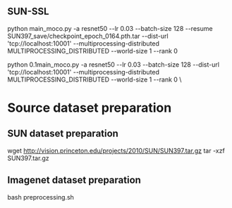## SUN-SSL
python main_moco.py \-a resnet50 \--lr 0.03 \--batch-size 128 \--resume SUN397_save/checkpoint_epoch_0164.pth.tar \--dist-url 'tcp://localhost:10001' --multiprocessing-distributed MULTIPROCESSING_DISTRIBUTED --world-size 1 --rank 0 

python 0.1main_moco.py \-a resnet50 \--lr 0.03 \--batch-size 128  \--dist-url 'tcp://localhost:10001' --multiprocessing-distributed MULTIPROCESSING_DISTRIBUTED --world-size 1 --rank 0 \


# Source dataset preparation
## SUN dataset preparation
wget http://vision.princeton.edu/projects/2010/SUN/SUN397.tar.gz
tar -xzf SUN397.tar.gz

## Imagenet dataset preparation
bash preprocessing.sh
